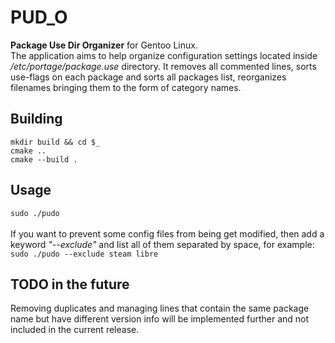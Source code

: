 # PUD_O
**Package Use Dir Organizer** for Gentoo Linux.
<br>
The application aims to help organize configuration settings located inside */etc/portage/package.use* directory. It removes all commented lines, sorts use-flags on each package and sorts all packages list, reorganizes filenames bringing them to the form of category names.

## Building
`mkdir build && cd $_`
<br>
`cmake ..`
<br>
`cmake --build .`
<br>

## Usage
`sudo ./pudo`
<br><br>
If you want to prevent some config files from being get modified, then add a keyword *"--exclude"* and list all of them separated by space, for example:
<br>
`sudo ./pudo --exclude steam libre`


## TODO in the future
Removing duplicates and managing lines that contain the same package name but have different version info will be implemented further and not included in the current release.